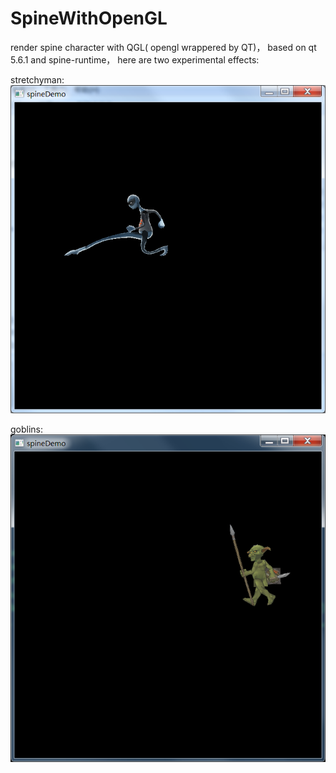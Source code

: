 # SpineWithOpenGL
render spine character with QGL( opengl wrappered by QT)， based on qt 5.6.1 and spine-runtime， here are two experimental effects:

stretchyman:
![image](https://github.com/RandomWalkEagle/SpineWithOpenGL/blob/master/spineDemo/spineDemo/effect/effect_1.png)

goblins:
![image](https://github.com/RandomWalkEagle/SpineWithOpenGL/blob/master/spineDemo/spineDemo/effect/effect_2.png)
